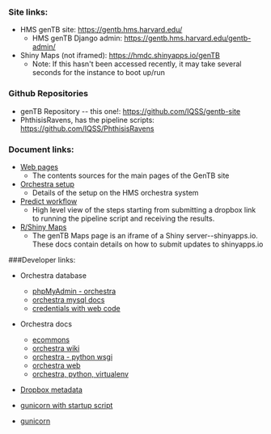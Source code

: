 ### Site links:

  - HMS genTB site: https://gentb.hms.harvard.edu/
    -  HMS genTB Django admin: https://gentb.hms.harvard.edu/gentb-admin/
  - Shiny Maps (not iframed): https://hmdc.shinyapps.io/genTB
     - Note: If this hasn't been accessed recently, it may take several seconds for the instance to boot up/run   

### Github Repositories
  - genTB Repository -- this one!: https://github.com/IQSS/gentb-site
  - PhthisisRavens, has the pipeline scripts: https://github.com/IQSS/PhthisisRavens


### Document links:

  - [Web pages](../README.md)
     - The contents sources for the main pages of the GenTB site
  - [Orchestra setup](ORCHESTRA-SETUP.md)
     - Details of the setup on the HMS orchestra system
  - [Predict workflow](PREDICT-WORKFLOW.md)
     - High level view of the steps starting from submitting a dropbox link to running the pipeline script and receiving the results.
  - [R/Shiny Maps](../shinyapps.io/NOTES-SHINY.md)
     - The genTB Maps page is an iframe of a Shiny server--shinyapps.io.  These docs contain details on how to submit updates to shinyapps.io

###Developer links: 

  - Orchestra database
    - [phpMyAdmin - orchestra](https://orchestra-dbadmin.med.harvard.edu/phpMyAdmin/)
  	- [orchestra mysql docs](https://wiki.med.harvard.edu/Orchestra/MySQLHosting)
  	- [credentials with web code](https://wiki.med.harvard.edu/Orchestra/WebHostingDatabaseCredentials)
  - Orchestra docs
    - [ecommons](https://ecommons.med.harvard.edu/)
    - [orchestra wiki](https://wiki.med.harvard.edu/Orchestra)
    - [orchestra - python wsgi](https://wiki.med.harvard.edu/Orchestra/PythonWSGIHosting#Introduction)
    - [orchestra web](https://wiki.med.harvard.edu/Orchestra/WebHosting)
    - [orchestra, python, virtualenv](https://rc.hms.harvard.edu/training/python/)
  
  - [Dropbox metadata](https://blogs.dropbox.com/developers/2015/08/new-api-endpoint-shared-link-metadata/)
  - [gunicorn with startup script](https://www.digitalocean.com/community/tutorials/how-to-serve-flask-applications-with-gunicorn-and-nginx-on-ubuntu-14-04)
  - [gunicorn](https://gunicorn-docs.readthedocs.org/en/19.3/)
  
    
